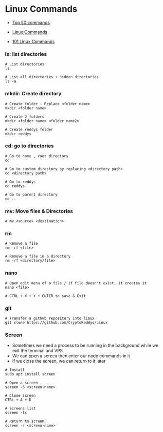# Linux Commands

* [Top 50 commands](https://www.digitalocean.com/community/tutorials/linux-commands)

* [Linux Commands](https://github.com/trinib/Linux-Bash-Commands)

* [101 Linux Commands](https://github.com/bobbyiliev/101-linux-commands-ebook)

### ls: list directories
```console
# List directories
ls

# List all directories + hidden directories
ls -a
```

### mkdir: Create directory
```console
# Create folder - Replace <folder name>
mkdir <folder name>

# Create 2 folders
mkdir <folder name> <folder name2>

# Create reddys folder
mkdir reddys
```

### cd: go to directories
```console
# Go to home , root directory
cd

# Go to custom directory by replacing <directory path>
cd <directory path>

# Go to reddys
cd reddys

# Go to parent directory
cd ..
```

### mv: Move files & Directories
```console
# mv <source> <destination>
```

### rm
```console
# Remove a file
rm -rf <file>

# Remove a file in a directory
rm -rf <directory/file>
```

### nano
```console
# Open edit menu of a file / if file doesn't exist, it creates it
nano <file>

# CTRL + X + Y + ENTER to save & Exit
```

### git
```console
# Transfer a github repository into linux
git clone https://github.com/CryptoReddys/Linux
```

### Screen
* Sometimes we need a process to be running in the background while we exit the terminal and VPS
* We can open a screen then enter our node commands in it
* if we close the screen, we can return to it later
```console
# Install
sudo apt install screen

# Open a screen
screen -S <screen-name>

# Close screen
CTRL + A + D

# Screens list
screen -ls

# Return to screen
screen -r <screen-name>
```
